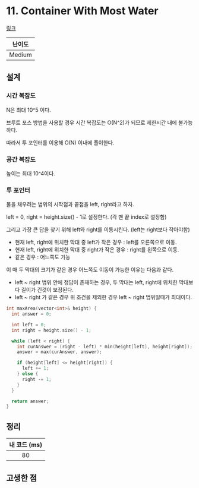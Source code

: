 # 11. Container With Most Water

[링크](https://leetcode.com/problems/container-with-most-water/)

| 난이도 |
| :----: |
| Medium |

## 설계

### 시간 복잡도

N은 최대 10^5 이다.

브루트 포스 방법을 사용할 경우 시간 복잡도는 O(N^2)가 되므로 제한시간 내에 불가능하다.

따라서 투 포인터를 이용해 O(N) 이내에 풀이한다.

### 공간 복잡도

높이는 최대 10^4이다.

### 투 포인터

물을 채우려는 범위의 시작점과 끝점을 left, right라고 하자.

left = 0, right = height.size() - 1로 설정한다. (각 맨 끝 index로 설정함)

그리고 가장 큰 답을 찾기 위해 left와 right를 이동시킨다. (left는 right보다 작아야함)

- 현재 left, right에 위치한 막대 중 left가 작은 경우 : left를 오른쪽으로 이동.
- 현재 left, right에 위치한 막대 중 right가 작은 경우 : right를 왼쪽으로 이동.
- 같은 경우 : 어느쪽도 가능

이 때 두 막대의 크기가 같은 경우 어느쪽도 이동이 가능한 이유는 다음과 같다.

- left ~ right 범위 안에 정답이 존재하는 경우, 두 막대는 left, right에 위치한 막대보다 길이가 긴것이 보장된다.
- left ~ right 가 같은 경우 위 조건을 제외한 경우 left ~ right 범위일때가 최대이다.

```cpp
int maxArea(vector<int>& height) {
  int answer = 0;

  int left = 0;
  int right = height.size() - 1;

  while (left < right) {
    int curAnswer = (right - left) * min(height[left], height[right]);
    answer = max(curAnswer, answer);

    if (height[left] <= height[right]) {
      left += 1;
    } else {
      right -= 1;
    }
  }

  return answer;
}
```

## 정리

| 내 코드 (ms) |
| :----------: |
|      80      |

## 고생한 점

